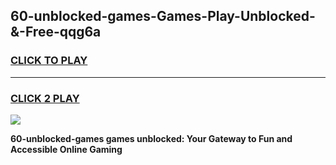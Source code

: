 
## 60-unblocked-games-Games-Play-Unblocked-&-Free-qqg6a
<h3>
<a href="https://premium76.site?title=60-unblocked-games&ref=24A">CLICK TO PLAY</a></h3>
<hr>

<h3>
<a href="https://premium76.site?title=60-unblocked-games&ref=24A">CLICK 2 PLAY</a>
  
</h3>

<a href="https://premium76.site?title=60-unblocked-games&ref=24A"><img src="https://clearcache.store/games.png"></a>


**60-unblocked-games games unblocked: Your Gateway to Fun and Accessible Online Gaming**
